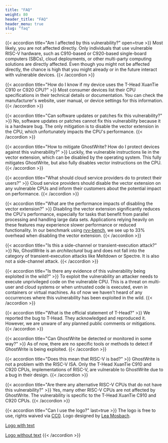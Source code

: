 ```yaml
---
title: "FAQ"
weight: 80
header_title: "FAQ"
header_menu: true
slug: "faq"
---
```


{{< accordion title="Am I affected by this vulnerability?" open=true >}}
Most likely, you are not affected directly.
Only individuals that use vulnerable RISC-V hardware, such as C910-based or C920-based single-board computers (SBCs), cloud deployments, or other multi-party computing solutions are directly affected.
Even though you might not be affected directly, the chance is high that you might already or in the future interact with vulnerable devices.
{{< /accordion >}}

{{< accordion title="How do I know if my device uses the T-Head XuanTie C910 or C920 CPU?" >}}
Most consumer devices list their CPU specifications in their technical details or documentation. 
You can check the manufacturer's website, user manual, or device settings for this information. 
{{< /accordion >}}

{{< accordion title="Can software updates or patches fix this vulnerability?" >}}
No, software updates or patches cannot fix this vulnerability because it is a hardware bug. 
The only mitigation is to disable the vector extension in the CPU, which unfortunately impacts the CPU's performance.
{{< /accordion >}}


{{< accordion title="How to mitigate GhostWrite? How do I protect devices against this vulnerability?" >}}
Luckily, the vulnerable instructions lie in the vector extension, which can be disabled by the operating system.
This fully mitigates GhostWrite, but also fully disables vector instructions on the CPU.
{{< /accordion >}}

{{< accordion title="What should cloud service providers do to protect their users?" >}}
Cloud service providers should disable the vector extension on any vulnerable CPUs and inform their customers about the potential impact on performance.
{{< /accordion >}}

{{< accordion title="What are the performance impacts of disabling the vector extension?" >}}
Disabling the vector extension significantly reduces the CPU's performance, especially for tasks that benefit from parallel processing and handling large data sets. 
Applications relying heavily on these features may experience slower performance or reduced functionality.
In our benchmark using [rvv-bench](https://github.com/camel-cdr/rvv-bench), we see up to 33% overhead when disabling the vector extension. 
{{< /accordion >}}

{{< accordion title="Is this a side-channel or transient-execution attack?" >}}
No, GhostWrite is an *architectural* bug and does not fall into the category of transient-execution attacks like Meltdown or Spectre.
It is also not a side-channel attack.
{{< /accordion >}}


{{< accordion title="Is there any evidence of this vulnerability being exploited in the wild?" >}}
To exploit the vulnerability an attacker needs to execute unprivileged code on the vulnerable CPU.
This is a threat on multi-user and cloud systems or when untrusted code is executed, even in containers or virtual machines.
As of now we haven't heard of any occurrences where this vulnerability has been exploited in the wild.
{{< /accordion >}}


{{< accordion title="What is the official statement of T-Head?" >}}
We reported the bug to T-Head. 
They acknowledged and reproduced it.
However, we are unware of any planned public comments or mitigations.
{{< /accordion >}}

{{< accordion title="Can GhostWrite be detected or monitored in some way?" >}}
As of now, there are no specific tools or methods to detect if GhostWrite is being exploited. 
{{< /accordion >}}

{{< accordion title="Does this mean that RISC-V is bad?" >}}
GhostWrite is not a problem with the RISC-V ISA.
Only the T-Head XuanTie C910 and C920 CPUs, implementations of RISC-V, are vulnerable to GhostWrite due to a bug in their design.
{{< /accordion >}}

{{< accordion title="Are there any alternative RISC-V CPUs that do not have this vulnerability?" >}}
Yes, many other RISC-V CPUs are not affected by GhostWrite. 
The vulnerability is specific to the T-Head XuanTie C910 and C920 CPUs.
{{< /accordion >}}

{{< accordion title="Can I use the logo?" last=true >}}
The logo is free to use, rights waived via [CC0](https://creativecommons.org/publicdomain/zero/1.0/). Logo designed by [Lea Mosbach](https://cispa.de/de/people/c01lemo).

[Logo with text](/ghostwrite.svg)

[Logo without text](/ghostwrite-no-text.svg)
{{< /accordion >}}
